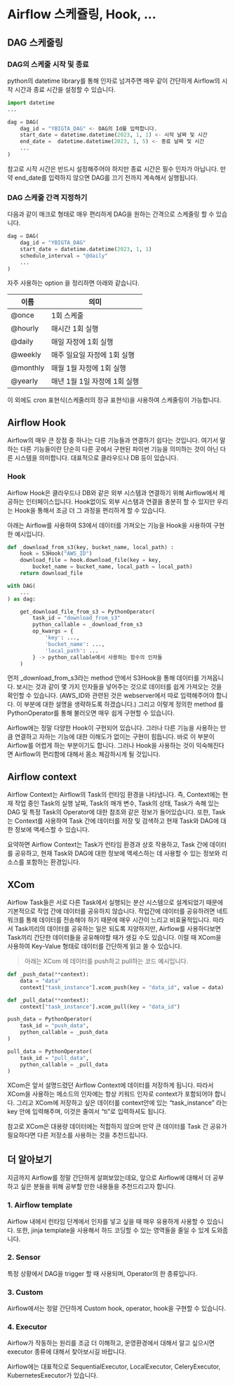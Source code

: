 # Airflow 스케쥴링, Hook, ...

## DAG 스케줄링

### DAG의 스케줄 시작 및 종료

python의 datetime library를 통해 인자로 넘겨주면 매우 같이 간단하게 Airflow의 시작 시간과 종료 시간을 설정할 수 있습니다.

```python
import datetime 
...

dag = DAG(
	dag_id = "YBIGTA_DAG" <- DAG의 Id를 입력합니다.
	start_date = datetime.datetime(2023, 1, 1) <- 시작 날짜 및 시간
	end_date =  datetime.datetime(2023, 1, 5) <- 종료 날짜 및 시간
	...
)
```

참고로 시작 시간은 반드시 설정해주어야 하지만 종료 시간은 필수 인자가 아닙니다. 만약 end\_date를 입력하지 않으면 DAG를 끄기 전까지 계속해서 실행됩니다.

### DAG 스케줄 간격 지정하기

다음과 같이 매크로 형태로 매우 편리하게 DAG을 원하는 간격으로 스케줄링 할 수 있습니다.

```python
dag = DAG(
	dag_id = "YBIGTA_DAG"
	start_date = datetime.datetime(2023, 1, 1)
	schedule_interval = "@daily"
	...
)
```

자주 사용하는 option 을 정리하면 아래와 같습니다.

| 이름       | 의미                 |
| -------- | ------------------ |
| @once    | 1회 스케줄             |
| @hourly  | 매시간 1회 실행          |
| @daily   | 매일 자정에 1회 실행       |
| @weekly  | 매주 일요일 자정에 1회 실행   |
| @monthly | 매월 1월 자정에 1회 실행    |
| @yearly  | 매년 1월 1일 자정에 1회 실행 |

이 외에도 cron 표현식(스케줄러의 정규 표현식)을 사용하여 스케줄링이 가능합니다.

## Airflow Hook

Airflow의 매우 큰 장점 중 하나는 다른 기능들과 연결하기 쉽다는 것입니다. 여기서 말하는 다른 기능들이란 단순히 다른 곳에서 구현된 파이썬 기능을 의미하는 것이 아닌 다른 시스템을 의미합니다. 대표적으로 클라우드나 DB 등이 있습니다.

### Hook

Airflow Hook은 클라우드나 DB와 같은 외부 시스템과 연결하기 위해 Airflow에서 제공하는 인터페이스입니다. Hook없이도 외부 시스템과 연결을 충분히 할 수 있지만 우리는 Hook을 통해서 조금 더 그 과정을 편리하게 할 수 있습니다.

아래는 Airflow를 사용하여 S3에서 데이터를 가져오는 기능을 Hook을 사용하여 구현한 예시입니다.

```python
def _download_from_s3(key, bucket_name, local_path) : 
	hook = S3Hook("AWS_ID") 
	download_file = hook.download_file(key = key, 
		bucket_name = bucket_name, local_path = local_path)
	return download_file

with DAG(
	...
) as dag:

	get_download_file_from_s3 = PythonOperator(
		task_id = "download_from_s3"
		python_callable = _download_from_s3
		op_kwargs = {
            'key': ...,
            'bucket_name': ...,
            'local_path': ...
        } -> python_callable에서 사용하는 함수의 인자들
	)
```

먼저 \_download\_from\_s3라는 method 안에서 S3Hook을 통해 데이터를 가져옵니다. 보시는 것과 같이 몇 가지 인자들을 넣어주는 것으로 데이터를 쉽게 가져오는 것을 확인할 수 있습니다. (AWS\_ID와 관련된 것은 webserver에서 따로 입력해주어야 합니다. 이 부분에 대한 설명을 생략하도록 하겠습니다.) 그리고 이렇게 정의한 method 를 PythonOperator를 통해 불러오면 매우 쉽게 구현할 수 있습니다.

Airflow에는 정말 다양한 Hook이 구현되어 있습니다. 그러나 다른 기능을 사용하는 만큼 연결하고 자하는 기능에 대한 이해도가 없이는 구현이 힘듭니다. 바로 이 부분이 Airflow를 어렵게 하는 부분이기도 합니다. 그러나 Hook을 사용하는 것이 익숙해진다면 Airflow의 편리함에 대해서 몸소 체감하시게 될 것입니다.

## Airflow context

Airflow Context는 Airflow의 Task의 런타임 환경을 나타냅니다. 즉, Context에는 현재 작업 중인 Task의 실행 날짜, Task의 매개 변수, Task의 상태, Task가 속해 있는 DAG 및 특정 Task의 Operator에 대한 참조와 같은 정보가 들어있습니다. 또한, Task는 Context를 사용하여 Task 간에 데이터를 저장 및 검색하고 현재 Task와 DAG에 대한 정보에 액세스할 수 있습니다.

요약하면 Airflow Context는 Task가 런타임 환경과 상호 작용하고, Task 간에 데이터를 공유하고, 현재 Task와 DAG에 대한 정보에 액세스하는 데 사용할 수 있는 정보와 리소스를 포함하는 환경입니다.

## XCom

Airflow Task들은 서로 다른 Task에서 실행되는 분산 시스템으로 설계되었기 때문에 기본적으로 작업 간에 데이터를 공유하지 않습니다. 작업간에 데이터를 공유하려면 네트워크를 통해 데이터를 전송해야 하기 때문에 매우 시간이 느리고 비효율적입니다. 따라서 Task끼리의 데이터를 공유하는 일은 되도록 지양하지만, Airflow를 사용하다보면 Task끼리 간단한 데이터들을 공유해야할 때가 생길 수도 있습니다. 이럴 때 XCom을 사용하여 Key-Value 형태로 데이터를 간단하게 읽고 쓸 수 있습니다.

> 아래는 XCom 에 데이터를 push하고 pull하는 코드 예시입니다.

```python
def _push_data(**context):
	data = "data"
	context["task_instance"].xcom_push(key = "data_id", value = data)

def _pull_data(**context):
	context["task_instance"].xcom_pull(key = "data_id")

push_data = PythonOperator(
	task_id = "push_data",
	python_callable = _push_data
)

pull_data = PythonOperator(
	task_id = "pull_data",
	python_callable = _pull_data
)
```

XCom은 앞서 설명드렸던 Airflow Context에 데이터를 저장하게 됩니다. 따라서 XCom을 사용하는 메소드의 인자에는 항상 키워드 인자로 context가 포함되어야 합니다. 그리고 XCom에 저장하고 싶은 데이터를 context안에 있는 “task\_instance” 라는 key 안에 입력해주며, 이것은 줄여서 “ti”로 입력하셔도 됩니다.

참고로 XCom은 대용량 데이터에는 적합하지 않으며 만약 큰 데이터를 Task 간 공유가 필요하다면 다른 저장소를 사용하는 것을 추천드립니다.

## 더 알아보기

지금까지 Airflow를 정말 간단하게 살펴보았는데요, 앞으로 Airflow에 대해서 더 공부하고 싶은 분들을 위해 공부할 만한 내용들을 추천드리고자 합니다.

### 1. Airflow template

Airflow 내에서 런타임 단계에서 인자를 넣고 싶을 때 매우 유용하게 사용할 수 있습니다. 또한, jinja template을 사용해서 하드 코딩할 수 있는 영역들을 줄일 수 있게 도와줍니다.

### 2. Sensor

특정 상황에서 DAG을 trigger 할 때 사용되며, Operator의 한 종류입니다.

### 3. Custom

Airflow에서는 정말 간단하게 Custom hook, operator, hook을 구현할 수 있습니다.

### 4. Executor

Airflow가 작동하는 원리를 조금 더 이해하고, 운영환경에서 대해서 알고 싶으시면 executor 종류에 대해서 찾아보시길 바랍니다.

Airflow에는 대표적으로 SequentialExecutor, LocalExecutor, CeleryExecutor, KubernetesExecutor가 있습니다.
